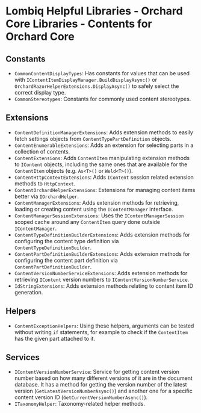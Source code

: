 # Lombiq Helpful Libraries - Orchard Core Libraries - Contents for Orchard Core

## Constants

- `CommonContentDisplayTypes`: Has constants for values that can be used with `IContentItemDisplayManager.BuildDisplayAsync()` or `OrchardRazorHelperExtensions.DisplayAsync()` to safely select the correct display type.
- `CommonStereotypes`: Constants for commonly used content stereotypes.

## Extensions

- `ContentDefinitionManagerExtensions`: Adds extension methods to easily fetch settings objects from `ContentTypePartDefinition` objects.
- `ContentEnumerableExtensions`: Adds an extension for selecting parts in a collection of contents.
- `ContentExtensions`: Adds `ContentItem` manipulating extension methods to `IContent` objects, including the same ones that are available for the `ContentItem` objects (e.g. `As<T>()` or `Weld<T>()`).
- `ContentHttpContextExtensions`: Adds `IContent` session related extension methods to `HttpContext`.
- `ContentOrchardHelperExtensions`: Extensions for managing content items better via `IOrchardHelper`.
- `ContentManagerExtensions`: Adds extension methods for retrieving, loading or creating content using the `IContentManager` interface.
- `ContentManagerSessionExtensions`: Uses the `IContentManagerSession` scoped cache around any `ContentItem` query done outside `IContentManager`.
- `ContentTypeDefinitionBuilderExtensions`: Adds extension methods for configuring the content type definition via `ContentTypeDefinitionBuilder`.
- `ContentPartDefinitionBuilderExtensions`: Adds extension methods for configuring the content part definition via `ContentPartDefinitionBuilder`.
- `ContentVersionNumberServiceExtensions`: Adds extension methods for retrieving `IContent` version numbers to `IContentVersionNumberService`.
- `IdStringExtensions`: Adds extension methods relating to content item ID generation.

## Helpers

- `ContentExceptionHelpers`: Using these helpers, arguments can be tested without writing `if` statements, for example to check if the `ContentItem` has the given part attached to it.

## Services

- `IContentVersionNumberService`: Service for getting content version number based on how many different versions of it are in the document database. It has a method for getting the version number of the latest version (`GetLatestVersionNumberAsync()`) and another one for a specific content version ID (`GetCurrentVersionNumberAsync()`).
- `ITaxonomyHelper`: Taxonomy-related helper methods.
